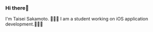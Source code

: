 ### Hi there👋

I'm Taisei Sakamoto.  🧑🏼‍🚀
I am a student working on iOS application development.👨🏻‍💻

<!-- ![developer-9's GitHub stats](https://github-readme-stats.vercel.app/api?username=developer-9&show_icons=true&theme=radical&count_private=true)

[![Top Langs](https://github-readme-stats.vercel.app/api/top-langs/?username=developer-9&layout=compact&theme=radical)](https://github.com/anuraghazra/github-readme-stats)
-->

<!--
**developer-9/developer-9** is a ✨ _special_ ✨ repository because its `README.md` (this file) appears on your GitHub profile.

Here are some ideas to get you started:

- 🔭 I’m currently working on ...
- 🌱 I’m currently learning ...
- 👯 I’m looking to collaborate on ...
- 🤔 I’m looking for help with ...
- 💬 Ask me about ...
- 📫 How to reach me: ...
- 😄 Pronouns: ...
- ⚡ Fun fact: ...
-->
